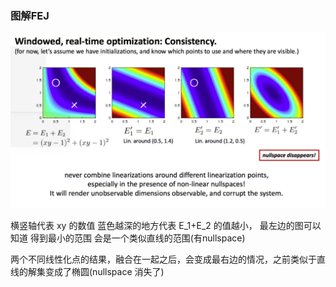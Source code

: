 <!--
 * @Author: Liu Weilong
 * @Date: 2021-06-13 13:28:47
 * @LastEditors: Liu Weilong
 * @LastEditTime: 2021-06-13 13:39:09
 * @Description: 
-->
### 图解FEJ

![](./pic/14.png)

横竖轴代表 xy 的数值
蓝色越深的地方代表 E_1+E_2 的值越小，
最左边的图可以知道 得到最小的范围 会是一个类似直线的范围(有nullspace)

两个不同线性化点的结果，融合在一起之后，会变成最右边的情况，之前类似于直线的解集变成了椭圆(nullspace 消失了)